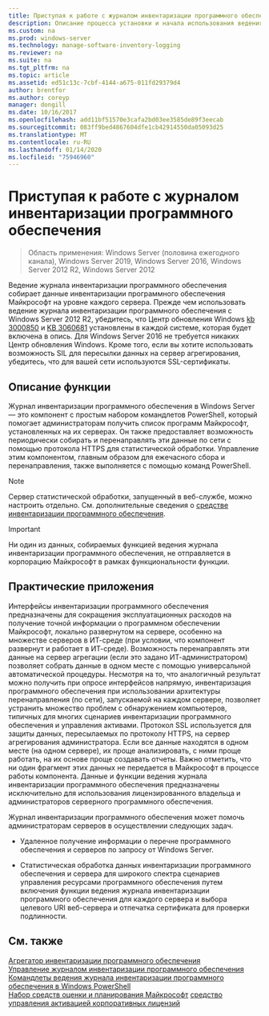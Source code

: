 ```yaml
---
title: Приступая к работе с журналом инвентаризации программного обеспечения
description: Описание процесса установки и начала использования ведения журнала инвентаризации программного обеспечения
ms.custom: na
ms.prod: windows-server
ms.technology: manage-software-inventory-logging
ms.reviewer: na
ms.suite: na
ms.tgt_pltfrm: na
ms.topic: article
ms.assetid: ed51c13c-7cbf-4144-a675-011fd29379d4
author: brentfor
ms.author: coreyp
manager: dongill
ms.date: 10/16/2017
ms.openlocfilehash: add11bf51570e3cafa2bd03ee3585de89f3eecab
ms.sourcegitcommit: 083ff9bed4867604dfe1cb42914550da05093d25
ms.translationtype: MT
ms.contentlocale: ru-RU
ms.lasthandoff: 01/14/2020
ms.locfileid: "75946960"
---
```

# <a name="get-started-with-software-inventory-logging"></a>Приступая к работе с журналом инвентаризации программного обеспечения

>Область применения: Windows Server (половина ежегодного канала), Windows Server 2019, Windows Server 2016, Windows Server 2012 R2, Windows Server 2012

 Ведение журнала инвентаризации программного обеспечения собирает данные инвентаризации программного обеспечения Майкрософт на уровне каждого сервера. Прежде чем использовать ведение журнала инвентаризации программного обеспечения с Windows Server 2012 R2, убедитесь, что Центр обновления Windows [kb 3000850](https://support.microsoft.com/kb/3000850) и [KB 3060681](https://support.microsoft.com/kb/3060681) установлены в каждой системе, которая будет включена в опись. Для Windows Server 2016 не требуется никаких Центр обновления Windows. Кроме того, если вы хотите использовать возможность SIL для пересылки данных на сервер агрегирования, убедитесь, что для вашей сети используются SSL-сертификаты.

## <a name="BKMK_OVER"></a> Описание функции
Журнал инвентаризации программного обеспечения в Windows Server — это компонент с простым набором командлетов PowerShell, который помогает администраторам получить список программ Майкрософт, установленных на их серверах. Он также предоставляет возможность периодически собирать и перенаправлять эти данные по сети с помощью протокола HTTPS для статистической обработки. Управление этим компонентом, главным образом для ежечасного сбора и перенаправления, также выполняется с помощью команд PowerShell.

> [!NOTE]
> Сервер статистической обработки, запущенный в веб-службе, можно настроить отдельно. См. дополнительные сведения о [средстве инвентаризации программного обеспечения](software-inventory-logging-aggregator.md).

> [!IMPORTANT]
> Ни один из данных, собираемых функцией ведения журнала инвентаризации программного обеспечения, не отправляется в корпорацию Майкрософт в рамках функциональности функции.

## <a name="BKMK_APP"></a>Практические приложения
Интерфейсы инвентаризации программного обеспечения предназначены для сокращения эксплуатационных расходов на получение точной информации о программном обеспечении Майкрософт, локально развернутом на сервере, особенно на множестве серверов в ИТ-среде (при условии, что компонент развернут и работает в ИТ-среде). Возможность перенаправлять эти данные на сервер агрегации (если это задано ИТ-администратором) позволяет собрать данные в одном месте с помощью универсальной автоматической процедуры. Несмотря на то, что аналогичный результат можно получить при опросе интерфейсов напрямую, инвентаризация программного обеспечения при использовании архитектуры перенаправления (по сети), запускаемой на каждом сервере, позволяет устранить множество проблем с обнаружением компьютеров, типичных для многих сценариев инвентаризации программного обеспечения и управления активами. Протокол SSL используется для защиты данных, пересылаемых по протоколу HTTPS, на сервер агрегирования администратора. Если все данные находятся в одном месте (на одном сервере), их проще анализировать, с ними проще работать, на их основе проще создавать отчеты. Важно отметить, что ни один фрагмент этих данных не передается в Майкрософт в процессе работы компонента. Данные и функции ведения журнала инвентаризации программного обеспечения предназначены исключительно для использования лицензированного владельца и администраторов серверного программного обеспечения.

Журнал инвентаризации программного обеспечения может помочь администраторам серверов в осуществлении следующих задач.

-   Удаленное получение информации о перечне программного обеспечения и серверов по запросу от Windows Server.

-   Статистическая обработка данных инвентаризации программного обеспечения и сервера для широкого спектра сценариев управления ресурсами программного обеспечения путем включения функции ведения журнала инвентаризации программного обеспечения для каждого сервера и выбора целевого URI веб-сервера и отпечатка сертификата для проверки подлинности.

## <a name="see-also"></a>См. также
[Агрегатор инвентаризации программного обеспечения](https://technet.microsoft.com/library/mt572043.aspx)<br>
[Управление журналом инвентаризации программного обеспечения](manage-software-inventory-logging.md)<br>
[Командлеты ведения журнала инвентаризации программного обеспечения в Windows PowerShell](https://technet.microsoft.com/library/dn283390.aspx)<br>
[Набор средств оценки и планирования Майкрософт](https://www.microsoft.com/download/en/details.aspx?id=7826)
[средство управления активацией корпоративных лицензий](https://blogs.technet.com/b/volume-licensing/)

